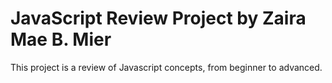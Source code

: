 # JavaScript Review Project by Zaira Mae B. Mier
This project is  a review of Javascript concepts, from beginner to advanced.